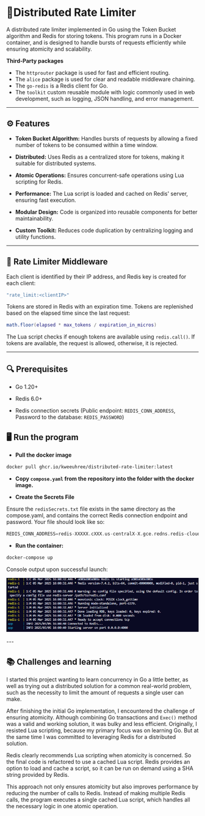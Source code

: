 # 🚦Distributed Rate Limiter

A distributed rate limiter implemented in Go using the Token Bucket algorithm and Redis for storing tokens. This program runs in a Docker container, and is designed to handle bursts of requests efficiently while ensuring atomicity and scalability.

**Third-Party packages**

- The `httprouter` package is used for fast and efficient routing.
- The `alice` package is used for clear and readable middleware chaining.
- The `go-redis` is a Redis client for Go.
- The `toolkit` custom reusable module with logic commonly used in web development, such as logging, JSON handling, and error management.

---

## ⚙️ Features

- **Token Bucket Algorithm:** Handles bursts of requests by allowing a fixed number of tokens to be consumed within a time window.

- **Distributed:** Uses Redis as a centralized store for tokens, making it suitable for distributed systems.

- **Atomic Operations:** Ensures concurrent-safe operations using Lua scripting for Redis.

- **Performance:** The Lua script is loaded and cached on Redis' server, ensuring fast execution.

- **Modular Design:** Code is organized into reusable components for better maintainability.

- **Custom Toolkit:** Reduces code duplication by centralizing logging and utility functions.

---

## 🚦 Rate Limiter Middleware

Each client is identified by their IP address, and Redis key is created for each client:

```go
"rate_limit:<clientIP>"
```

Tokens are stored in Redis with an expiration time. Tokens are replenished based on the elapsed time since the last request:

```lua
math.floor(elapsed * max_tokens / expiration_in_micros)
```

The Lua script checks if enough tokens are available using `redis.call()`. If tokens are available, the request is allowed, otherwise, it is rejected.

---

## 🔍 Prerequisites

- Go 1.20+

- Redis 6.0+

- Redis connection secrets (Public endpoint: `REDIS_CONN_ADDRESS`, Password to the database: `REDIS_PASSWORD`)

## 🖥️ Run the program

- **Pull the docker image**

```bash
docker pull ghcr.io/kweeuhree/distributed-rate-limiter:latest
```

- **Copy `compose.yaml` from the repository into the folder with the docker image.**

- **Create the Secrets File**

Ensure the `redisSecrets.txt` file exists in the same directory as the compose.yaml, and contains the correct Redis connection endpoint and password.
Your file should look like so:

```go
REDIS_CONN_ADDRESS=redis-XXXXX.cXXX.us-centralX-X.gce.redns.redis-cloud.com:XXXXX;REDIS_PASSWORD=1234567890qwerty
```

- **Run the container:**

```bash
docker-compose up
```

Console output upon successful launch:

<p align="center">
<img alt="Console output upon successful launch" src="assets/screenshots/console.png" />
</p>
---

## 📚 Challenges and learning

I started this project wanting to learn concurrency in Go a little better, as well as trying out a distributed solution for a common real-world problem, such as the necessity to limit the amount of requests a single user can make.

After finishing the initial Go implementation, I encountered the challenge of ensuring atomicity. Although combining Go transactions and `Exec()` method was a valid and working solution, it was bulky and less efficient. Originally, I resisted Lua scripting, because my primary focus was on learning Go. But at the same time I was committed to leveraging Redis for a distributed solution.

Redis clearly recommends Lua scripting when atomicity is concerned. So the final code is refactored to use a cached Lua script. Redis provides an option to load and cache a script, so it can be run on demand using a SHA string provided by Redis.

This approach not only ensures atomicity but also improves performance by reducing the number of calls to Redis. Instead of making multiple Redis calls, the program executes a single cached Lua script, which handles all the necessary logic in one atomic operation.
